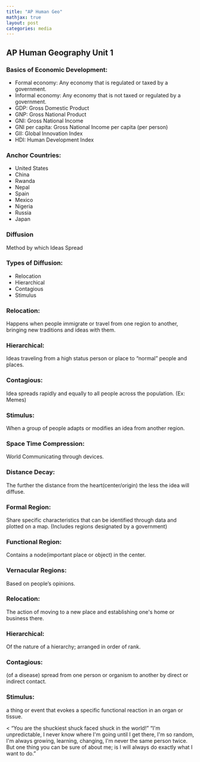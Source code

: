 ```yaml
---
title: "AP Human Geo"
mathjax: true
layout: post
categories: media
---
```


## AP Human Geography Unit 1

### Basics of Economic Development:

 * Formal economy: Any economy that is regulated or taxed by a government.
 * Informal economy: Any economy that is not taxed or regulated by a government.
 * GDP: Gross Domestic Product
 * GNP: Gross National Product
 * GNI: Gross National Income
 * GNI per capita: Gross National Income per capita (per person)
 * GII: Global Innovation Index
 * HDI: Human Development Index
 
### Anchor Countries:
 * United States
 * China
 * Rwanda
 * Nepal
 * Spain
 * Mexico
 * Nigeria
 * Russia
 * Japan

### Diffusion

Method by which Ideas Spread

### Types of Diffusion:
 * Relocation
 * Hierarchical
 * Contagious
 * Stimulus


### Relocation:

Happens when people immigrate or travel from one region to another, bringing new traditions and ideas with them.


### Hierarchical:

Ideas traveling from a high status person or place to “normal” people and places.


### Contagious:

Idea spreads rapidly and equally to all people across the population.                        (Ex: Memes)

### Stimulus:

When a group of people adapts or modifies an idea from another region.

### Space Time Compression:

World Communicating through devices.

### Distance Decay:

The further the distance from the heart(center/origin) the less the idea will diffuse.

### Formal Region:

Share specific characteristics that can be identified through data and plotted on a map. (Includes regions designated by a government)

### Functional Region:

Contains a node(important place or object) in the center.

### Vernacular Regions:

Based on people’s opinions.

### Relocation:
The action of moving to a new place and establishing one's home or business there.
### Hierarchical:
Of the nature of a hierarchy; arranged in order of rank.
### Contagious:
(of a disease) spread from one person or organism to another by direct or indirect contact.
### Stimulus:
a thing or event that evokes a specific functional reaction in an organ or tissue.

< “You are the shuckiest shuck faced shuck in the world!” “I'm unpredictable, I never know where I'm going until I get there, I'm so random, I'm always growing, learning, changing, I'm never the same person twice. But one thing you can be sure of about me; is I will always do exactly what I want to do.”
